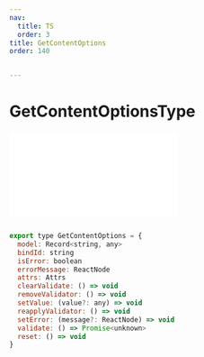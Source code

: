 ```yaml
---
nav: 
  title: TS
  order: 3
title: GetContentOptions
order: 140


---
```


# GetContentOptionsType 
<embed src="./embed/_getContentOptions.md"></embed> 

```jsx | pure

export type GetContentOptions = {
  model: Record<string, any>
  bindId: string
  isError: boolean
  errorMessage: ReactNode
  attrs: Attrs
  clearValidate: () => void
  removeValidator: () => void
  setValue: (value?: any) => void
  reapplyValidator: () => void
  setError: (message?: ReactNode) => void
  validate: () => Promise<unknown>
  reset: () => void
}


```

